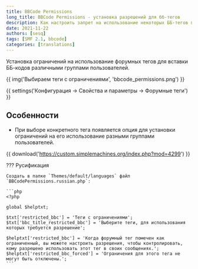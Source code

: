 ```yaml
---
title: BBCode Permissions
long_title: BBCode Permissions - установка разрешений для бб-тегов
description: Как настроить запрет на использование некоторых ББ-тегов пользователями форума SMF?
date: 2021-11-22
authors: [sesq]
tags: [SMF 2.1, bbcode]
categories: [translations]
---
```


Установка ограничений на использование форумных тегов для вставки ББ-кодов различными группами пользователей.

<!-- more -->

{{ img('Выбираем теги с ограничениями', 'bbcode_permissions.png') }}

{{ settings('Конфигурация → Свойства и параметры → Форумные теги') }}

## Особенности

* При выборе конкретного тега появляется опция для установки ограничений на его использование разными группами пользователей.

{{ download('https://custom.simplemachines.org/index.php?mod=4299') }}

??? Русификация

    Создать в папке `Themes/default/languages` файл `BBCodePermissions.russian.php`:

    ```php
    <?php

    global $helptxt;

    $txt['restricted_bbc'] = 'Теги с ограничениями';
    $txt['bbc_title_restricted_bbc'] = 'Выберите теги, для использования которых требуется разрешение';

    $helptxt['restricted_bbc'] = 'Когда форумный тег помечен как ограниченный, вы можете настроить разрешения, чтобы контролировать, кому разрешено использовать этот тег в своих сообщениях.';
    $helptxt['restricted_bbc_forced'] = 'Ограничения для этого тега не могут быть отключены.';
    ```
